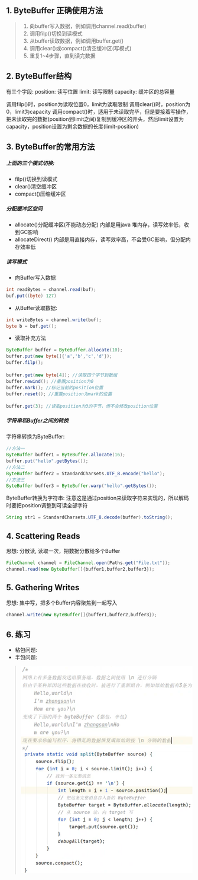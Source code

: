 ## 1. ByteBuffer 正确使用方法
> 1. 向buffer写入数据，例如调用channel.read(buffer)
> 2. 调用filp()切换到读模式
> 3. 从buffer读取数据，例如调用buffer.get()
> 4. 调用clear()或compact()清空缓冲区(写模式)
> 5. 重复1~4步骤，直到读完数据

## 2. ByteBuffer结构
有三个字段:
position: 读写位置
limit: 读写限制
capacity: 缓冲区的总容量

调用filp()时，position为读取位置0，limit为读取限制
调用clear()时，position为0，limit为capacity
调用compact()时，适用于未读取完毕，但是要接着写操作，把未读取完的数据(position到limit之间)复制到缓冲区的开头，然后limit设置为capacity，position设置为剩余数据的长度(limit-position)

## 3. ByteBuffer的常用方法

##### 上面的三个模式切换:
- filp()切换到读模式
- clear()清空缓冲区
- compact()压缩缓冲区

##### 分配缓冲区空间
- allocate()分配缓冲区(不能动态分配) 内部是用java 堆内存，读写效率低，收到GC影响
- allocateDirect()                 内部是用直接内存，读写效率高，不会受GC影响，但分配内存效率低


##### 读写模式
- 向Buffer写入数据
```java
int readBytes = channel.read(buf);
buf.put((byte) 127)
```

- 从Buffer读取数据:
```java
int writeBytes = channel.write(buf);
byte b = buf.get();
```

- 读取补充方法
```java
ByteBuffer buffer = ByteBuffer.allocate(10);
buffer.put(new byte[]{'a','b','c','d'});
buffer.filp();

buffer.get(new byte[4]); //读取四个字节到数组
buffer.rewind(); //重置position为0
buffer.mark(); //标记当前的position位置
buffer.reset(); //重置position为mark的位置

buffer.get(3); //读取position为3的字节，但不会修改position位置
```

##### 字符串和Buffer之间的转换
字符串转换为ByteBuffer:
```java
//方法一
ByteBuffer buffer1 = ByteBuffer.allocate(16);
buffer.put("hello".getBytes());
//方法二
ByteBuffer buffer2 = StandardCharsets.UTF_8.encode("hello");
//方法三
ByteBuffer buffer3 = ByteBuffer.warp("hello".getBytes());
```

ByteBuffer转换为字符串:
注意这是通过position来读取字符来实现的，所以解码时要把position调整到可读全部字符
```java
String str1 = StandardCharsets.UTF_8.decode(buffer).toString();
```

## 4. Scattering Reads
思想: 分散读, 读取一次，把数据分散给多个Buffer
```java
FileChannel channel = FileChannel.open(Paths.get("File.txt"));
channel.read(new ByteBuffer[]{buffer1,buffer2,buffer3});
```
## 5. Gathering Writes
思想: 集中写，把多个Buffer内容聚焦到一起写入
```java
channel.write(new ByteBuffer[]{buffer1,buffer2,buffer3});
```

## 6. 练习

- 粘包问题:  
- 半包问题: 

> ![粘包半包问题](../images/粘包半包问题.png)
> ![粘包半包解决代码](../images/粘包半包解决代码.png)

